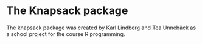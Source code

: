 # The Knapsack package
The knapsack package was created by Karl Lindberg and Tea Unnebäck as a school project for the course R programming.

